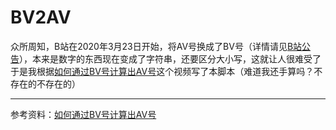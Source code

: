 # BV2AV
众所周知，B站在2020年3月23日开始，将AV号换成了BV号（详情请见[B站公告](https://www.bilibili.com/blackboard/activity-BV-PC.html)），本来是数字的东西现在变成了字符串，还要区分大小写，这就让人很难受了
于是我根据[如何通过BV号计算出AV号](https://www.bilibili.com/video/BV1R7411y7kw)这个视频写了本脚本（难道我还手算吗？不存在的不存在的）

---
参考资料：[如何通过BV号计算出AV号](https://www.bilibili.com/video/BV1R7411y7kw)
